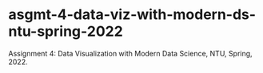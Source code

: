 # asgmt-4-data-viz-with-modern-ds-ntu-spring-2022
Assignment 4: Data Visualization with Modern Data Science, NTU, Spring, 2022.

